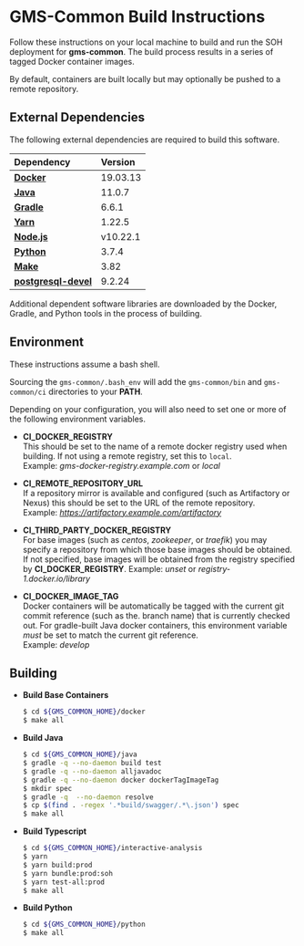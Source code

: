 # GMS-Common Build Instructions

Follow these instructions on your local machine to build and run the
SOH deployment for **gms-common**.  The build process results in a
series of tagged Docker container images.

By default, containers are built locally but may optionally be pushed
to a remote repository.

## External Dependencies

The following external dependencies are required to build this software.

| Dependency                                            | Version  | 
|:------------------------------------------------------|:---------|
| [**Docker**](https://www.docker.com)                  | 19.03.13 |
| [**Java**](https://www.oracle.com/java)               | 11.0.7   |
| [**Gradle**](https://gradle.org)                      | 6.6.1    |
| [**Yarn**](https://yarnpkg.com)                       | 1.22.5   |
| [**Node.js**](https://nodejs.org)                     | v10.22.1 |
| [**Python**](https://yarnpkg.com)                     | 3.7.4    |
| [**Make**](https://www.gnu.org/software/make)         | 3.82     |
| [**postgresql-devel**](https://www.postgresql.org)    | 9.2.24   |

Additional dependent software libraries are downloaded by the Docker,
Gradle, and Python tools in the process of building.

## Environment

These instructions assume a bash shell.

Sourcing the `gms-common/.bash_env` will add the `gms-common/bin` and
`gms-common/ci` directories to your **PATH**.

Depending on your configuration, you will also need to set one or more
of the following environment variables.

* **CI_DOCKER_REGISTRY**<br>
  This should be set to the name of a remote docker registry used when
  building.  If not using a remote registry, set this to `local`.  <br>
  Example: *gms-docker-registry.example.com* or *local*

* **CI_REMOTE_REPOSITORY_URL**<br>
  If a repository mirror is available and configured (such as
  Artifactory or Nexus) this should be set to the URL of the remote
  repository. <br>
  Example: *https://artifactory.example.com/artifactory*

* **CI_THIRD_PARTY_DOCKER_REGISTRY**<br>
  For base images (such as *centos*, *zookeeper*, or *traefik*) you
  may specify a repository from which those base images should be
  obtained. If not specified, base images will be obtained from
  the registry specified by **CI_DOCKER_REGISTRY**. 
  Example: *unset* or *registry-1.docker.io/library*

* **CI_DOCKER_IMAGE_TAG**<br>
  Docker containers will be automatically be tagged with the current
  git commit reference (such as the. branch name) that is currently
  checked out. For gradle-built Java docker containers, this
  environment variable *must* be set to match the current git
  reference. <br>
  Example: *develop*

## Building

* **Build Base Containers**
  ```bash
  $ cd ${GMS_COMMON_HOME}/docker
  $ make all
  ```

* **Build Java**
  ```bash
  $ cd ${GMS_COMMON_HOME}/java
  $ gradle -q --no-daemon build test
  $ gradle -q --no-daemon alljavadoc
  $ gradle -q --no-daemon docker dockerTagImageTag
  $ mkdir spec
  $ gradle -q  --no-daemon resolve
  $ cp $(find . -regex '.*build/swagger/.*\.json') spec
  $ make all
  ```

* **Build Typescript**
  ```bash
  $ cd ${GMS_COMMON_HOME}/interactive-analysis
  $ yarn
  $ yarn build:prod
  $ yarn bundle:prod:soh
  $ yarn test-all:prod
  $ make all
  ```
  
* **Build Python**
  ```bash
  $ cd ${GMS_COMMON_HOME}/python
  $ make all
  ```
